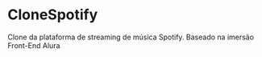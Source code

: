 # CloneSpotify
Clone da plataforma de streaming de música Spotify. Baseado na imersão Front-End Alura
